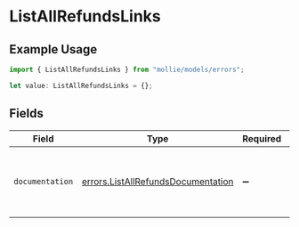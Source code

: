# ListAllRefundsLinks

## Example Usage

```typescript
import { ListAllRefundsLinks } from "mollie/models/errors";

let value: ListAllRefundsLinks = {};
```

## Fields

| Field                                                                                    | Type                                                                                     | Required                                                                                 | Description                                                                              |
| ---------------------------------------------------------------------------------------- | ---------------------------------------------------------------------------------------- | ---------------------------------------------------------------------------------------- | ---------------------------------------------------------------------------------------- |
| `documentation`                                                                          | [errors.ListAllRefundsDocumentation](../../models/errors/listallrefundsdocumentation.md) | :heavy_minus_sign:                                                                       | The URL to the generic Mollie API error handling guide.                                  |